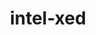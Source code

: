 ---
title: "intel-xed"
layout: cache
categories: [package, develop]
meta: {"versions": ["2023.10.11"], "compilers": ["gcc@=11.4.0"], "oss": ["ubuntu22.04"], "platforms": ["linux"], "targets": ["x86_64_v3"], "stacks": ["e4s", "e4s-rocm-external", "root"], "num_specs": 16, "num_specs_by_stack": {"root": 16, "e4s": 4, "e4s-rocm-external": 4}}
spec_details: [{"hash": "bmpddwywin5j2n5g2nad3xeu75igok34", "compiler": "gcc@=11.4.0", "versions": ["2023.10.11"], "os": "ubuntu22.04", "platform": "linux", "target": "x86_64_v3", "variants": ["build_system=generic", "~debug", "+pic"], "stacks": ["root"], "size": "-", "tarball": "https://binaries.spack.io/develop/build_cache/linux-ubuntu22.04-x86_64_v3/gcc-11.4.0/intel-xed-2023.10.11/linux-ubuntu22.04-x86_64_v3-gcc-11.4.0-intel-xed-2023.10.11-bmpddwywin5j2n5g2nad3xeu75igok34.spack"}, {"hash": "tfi56zegiy4if3ce7vbkrnelbrycn6cp", "compiler": "gcc@=11.4.0", "versions": ["2023.10.11"], "os": "ubuntu22.04", "platform": "linux", "target": "x86_64_v3", "variants": ["build_system=generic", "~debug", "+pic"], "stacks": ["root"], "size": "-", "tarball": "https://binaries.spack.io/develop/build_cache/linux-ubuntu22.04-x86_64_v3/gcc-11.4.0/intel-xed-2023.10.11/linux-ubuntu22.04-x86_64_v3-gcc-11.4.0-intel-xed-2023.10.11-tfi56zegiy4if3ce7vbkrnelbrycn6cp.spack"}, {"hash": "majgryrvlpnczpt2rdri3774n5ccd3t2", "compiler": "gcc@=11.4.0", "versions": ["2023.10.11"], "os": "ubuntu22.04", "platform": "linux", "target": "x86_64_v3", "variants": ["build_system=generic", "~debug", "+pic"], "stacks": ["root", "e4s"], "size": "-", "tarball": "https://binaries.spack.io/develop/build_cache/linux-ubuntu22.04-x86_64_v3/gcc-11.4.0/intel-xed-2023.10.11/linux-ubuntu22.04-x86_64_v3-gcc-11.4.0-intel-xed-2023.10.11-majgryrvlpnczpt2rdri3774n5ccd3t2.spack"}, {"hash": "qoyli3hxt6jqo432n6j45rsdmuahgztb", "compiler": "gcc@=11.4.0", "versions": ["2023.10.11"], "os": "ubuntu22.04", "platform": "linux", "target": "x86_64_v3", "variants": ["build_system=generic", "~debug", "+pic"], "stacks": ["root", "e4s"], "size": "-", "tarball": "https://binaries.spack.io/develop/build_cache/linux-ubuntu22.04-x86_64_v3/gcc-11.4.0/intel-xed-2023.10.11/linux-ubuntu22.04-x86_64_v3-gcc-11.4.0-intel-xed-2023.10.11-qoyli3hxt6jqo432n6j45rsdmuahgztb.spack"}, {"hash": "n47hyol2fihkbqspzfxbq7melqbr4k3y", "compiler": "gcc@=11.4.0", "versions": ["2023.10.11"], "os": "ubuntu22.04", "platform": "linux", "target": "x86_64_v3", "variants": ["build_system=generic", "~debug", "+pic"], "stacks": ["root"], "size": "-", "tarball": "https://binaries.spack.io/develop/build_cache/linux-ubuntu22.04-x86_64_v3/gcc-11.4.0/intel-xed-2023.10.11/linux-ubuntu22.04-x86_64_v3-gcc-11.4.0-intel-xed-2023.10.11-n47hyol2fihkbqspzfxbq7melqbr4k3y.spack"}, {"hash": "sep7xkavvt2lvcfyn67v32rkdweyh3iy", "compiler": "gcc@=11.4.0", "versions": ["2023.10.11"], "os": "ubuntu22.04", "platform": "linux", "target": "x86_64_v3", "variants": ["build_system=generic", "~debug", "+pic"], "stacks": ["root"], "size": "-", "tarball": "https://binaries.spack.io/develop/build_cache/linux-ubuntu22.04-x86_64_v3/gcc-11.4.0/intel-xed-2023.10.11/linux-ubuntu22.04-x86_64_v3-gcc-11.4.0-intel-xed-2023.10.11-sep7xkavvt2lvcfyn67v32rkdweyh3iy.spack"}, {"hash": "4niitihrkfftsfuv3cajnl6kqfmunfzi", "compiler": "gcc@=11.4.0", "versions": ["2023.10.11"], "os": "ubuntu22.04", "platform": "linux", "target": "x86_64_v3", "variants": ["build_system=generic", "~debug", "+pic"], "stacks": ["root"], "size": "-", "tarball": "https://binaries.spack.io/develop/build_cache/linux-ubuntu22.04-x86_64_v3/gcc-11.4.0/intel-xed-2023.10.11/linux-ubuntu22.04-x86_64_v3-gcc-11.4.0-intel-xed-2023.10.11-4niitihrkfftsfuv3cajnl6kqfmunfzi.spack"}, {"hash": "qj6li3yaq6w77igxe2e53fz3msxuskls", "compiler": "gcc@=11.4.0", "versions": ["2023.10.11"], "os": "ubuntu22.04", "platform": "linux", "target": "x86_64_v3", "variants": ["build_system=generic", "~debug", "+pic"], "stacks": ["root"], "size": "-", "tarball": "https://binaries.spack.io/develop/build_cache/linux-ubuntu22.04-x86_64_v3/gcc-11.4.0/intel-xed-2023.10.11/linux-ubuntu22.04-x86_64_v3-gcc-11.4.0-intel-xed-2023.10.11-qj6li3yaq6w77igxe2e53fz3msxuskls.spack"}, {"hash": "hff2pd6rrfb5zhzlp4j27vmpyatxaz3n", "compiler": "gcc@=11.4.0", "versions": ["2023.10.11"], "os": "ubuntu22.04", "platform": "linux", "target": "x86_64_v3", "variants": ["build_system=generic", "~debug", "+pic"], "stacks": ["root", "e4s"], "size": "-", "tarball": "https://binaries.spack.io/develop/build_cache/linux-ubuntu22.04-x86_64_v3/gcc-11.4.0/intel-xed-2023.10.11/linux-ubuntu22.04-x86_64_v3-gcc-11.4.0-intel-xed-2023.10.11-hff2pd6rrfb5zhzlp4j27vmpyatxaz3n.spack"}, {"hash": "o4gzgm4zfgdbt77xigphqicxzxtzqzvx", "compiler": "gcc@=11.4.0", "versions": ["2023.10.11"], "os": "ubuntu22.04", "platform": "linux", "target": "x86_64_v3", "variants": ["build_system=generic", "~debug", "+pic"], "stacks": ["root", "e4s-rocm-external"], "size": "-", "tarball": "https://binaries.spack.io/develop/build_cache/linux-ubuntu22.04-x86_64_v3/gcc-11.4.0/intel-xed-2023.10.11/linux-ubuntu22.04-x86_64_v3-gcc-11.4.0-intel-xed-2023.10.11-o4gzgm4zfgdbt77xigphqicxzxtzqzvx.spack"}, {"hash": "wlzvbsw5zyfmz2bd6zp5y5mo5chn4qto", "compiler": "gcc@=11.4.0", "versions": ["2023.10.11"], "os": "ubuntu22.04", "platform": "linux", "target": "x86_64_v3", "variants": ["build_system=generic", "~debug", "+pic"], "stacks": ["root", "e4s-rocm-external"], "size": "-", "tarball": "https://binaries.spack.io/develop/build_cache/linux-ubuntu22.04-x86_64_v3/gcc-11.4.0/intel-xed-2023.10.11/linux-ubuntu22.04-x86_64_v3-gcc-11.4.0-intel-xed-2023.10.11-wlzvbsw5zyfmz2bd6zp5y5mo5chn4qto.spack"}, {"hash": "lzd6a4wxikx7hhohe6qcky37vetqfdle", "compiler": "gcc@=11.4.0", "versions": ["2023.10.11"], "os": "ubuntu22.04", "platform": "linux", "target": "x86_64_v3", "variants": ["build_system=generic", "~debug", "+pic"], "stacks": ["root", "e4s"], "size": "-", "tarball": "https://binaries.spack.io/develop/build_cache/linux-ubuntu22.04-x86_64_v3/gcc-11.4.0/intel-xed-2023.10.11/linux-ubuntu22.04-x86_64_v3-gcc-11.4.0-intel-xed-2023.10.11-lzd6a4wxikx7hhohe6qcky37vetqfdle.spack"}, {"hash": "ealvdgeh6dp6gf2ctij5kt6l5qoklzdp", "compiler": "gcc@=11.4.0", "versions": ["2023.10.11"], "os": "ubuntu22.04", "platform": "linux", "target": "x86_64_v3", "variants": ["build_system=generic", "~debug", "+pic"], "stacks": ["root", "e4s-rocm-external"], "size": "-", "tarball": "https://binaries.spack.io/develop/build_cache/linux-ubuntu22.04-x86_64_v3/gcc-11.4.0/intel-xed-2023.10.11/linux-ubuntu22.04-x86_64_v3-gcc-11.4.0-intel-xed-2023.10.11-ealvdgeh6dp6gf2ctij5kt6l5qoklzdp.spack"}, {"hash": "y4et55xwhodbepxngwyvfs4zbhuqabsp", "compiler": "gcc@=11.4.0", "versions": ["2023.10.11"], "os": "ubuntu22.04", "platform": "linux", "target": "x86_64_v3", "variants": ["build_system=generic", "~debug", "+pic"], "stacks": ["root"], "size": "-", "tarball": "https://binaries.spack.io/develop/build_cache/linux-ubuntu22.04-x86_64_v3/gcc-11.4.0/intel-xed-2023.10.11/linux-ubuntu22.04-x86_64_v3-gcc-11.4.0-intel-xed-2023.10.11-y4et55xwhodbepxngwyvfs4zbhuqabsp.spack"}, {"hash": "oyb4noi2niatsxbmp2r4cpntzkfsy4aa", "compiler": "gcc@=11.4.0", "versions": ["2023.10.11"], "os": "ubuntu22.04", "platform": "linux", "target": "x86_64_v3", "variants": ["build_system=generic", "~debug", "+pic"], "stacks": ["root", "e4s-rocm-external"], "size": "-", "tarball": "https://binaries.spack.io/develop/build_cache/linux-ubuntu22.04-x86_64_v3/gcc-11.4.0/intel-xed-2023.10.11/linux-ubuntu22.04-x86_64_v3-gcc-11.4.0-intel-xed-2023.10.11-oyb4noi2niatsxbmp2r4cpntzkfsy4aa.spack"}, {"hash": "ica4kb6g6f4tvrbej3uwdhi3wtpgjrad", "compiler": "gcc@=11.4.0", "versions": ["2023.10.11"], "os": "ubuntu22.04", "platform": "linux", "target": "x86_64_v3", "variants": ["build_system=generic", "~debug", "+pic"], "stacks": ["root"], "size": "-", "tarball": "https://binaries.spack.io/develop/build_cache/linux-ubuntu22.04-x86_64_v3/gcc-11.4.0/intel-xed-2023.10.11/linux-ubuntu22.04-x86_64_v3-gcc-11.4.0-intel-xed-2023.10.11-ica4kb6g6f4tvrbej3uwdhi3wtpgjrad.spack"}]
---